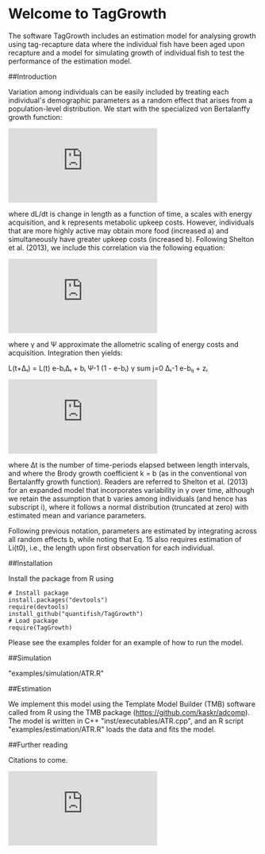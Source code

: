 Welcome to TagGrowth
==========

The software TagGrowth includes an estimation model for analysing growth using
tag-recapture data where the individual fish have been aged upon recapture and a
model for simulating growth of individual fish to test the performance of the
estimation model.


##Introduction 

Variation among individuals can be easily included by treating
each individual's demographic parameters as a random effect that arises from a
population-level distribution. We start with the specialized von Bertalanffy
growth function:

![equation](http://latex.codecogs.com/gif.latex?%5Cfrac%7BdL%7D%7Bdt%7D%20%3D%20a%20-%20kL)

where dL/dt is change in length as a function of time, a scales with energy
acquisition, and k represents metabolic upkeep costs. However, individuals that
are more highly active may obtain more food (increased a) and simultaneously
have greater upkeep costs (increased b). Following Shelton et al. (2013), we
include this correlation via the following equation:

![equation](http://latex.codecogs.com/gif.latex?a_i%20%3D%20%5Cgamma%20k_i%5E%5Cpsi)

where γ and Ψ approximate the allometric scaling of energy costs and
acquisition. Integration then yields:

L(t+Δₜ) = L(t) e-bᵢΔₜ + bᵢ Ψ-1 (1 - e-bᵢ) γ sum j=0 Δₜ-1 e-bᵢⱼ + zᵢ

![equation](http://latex.codecogs.com/gif.latex?L%28t&plus;%5CDelta_t%29%3DL%28t%29%5Cexp%5Cleft%28%5Cfrac%7B-k%7D%7Bn_%5CDelta%7D%5CDelta_t%5Cright%29&plus;%5Cleft%28%5Cfrac%7B-k%7D%7Bn_%5CDelta%7D%5Cright%29%5E%7B%5Cpsi-1%7D%5Cleft%281-%5Cexp%5Cleft%28%5Cfrac%7B-k%7D%7Bn_%5CDelta%7D%5Cright%29%5Cright%29%5Cfrac%7B%5Cgamma%7D%7Bn_%5CDelta%7D%5Csum%5E%7B%5CDelta_t-1%7D_%7Bj%3D1%7D%5Cexp%5Cleft%28%5Cfrac%7B-k%7D%7Bn_%5CDelta%7Dj%5Cright%29&plusz_%7B%5CDelta_t%7D)

where Δt is the number of time-periods elapsed between length intervals, and
where the Brody growth coefficient k = b (as in the conventional von Bertalanffy
growth function). Readers are referred to Shelton et al. (2013) for an expanded
model that incorporates variability in γ over time, although we retain the
assumption that b varies among individuals (and hence has subscript i), where it
follows a normal distribution (truncated at zero) with estimated mean and
variance parameters.

Following previous notation, parameters are estimated by integrating across all
random effects b, while noting that Eq. 15 also requires estimation of Li(t0),
i.e., the length upon first observation for each individual.


##Installation

Install the package from R using

    # Install package
    install.packages("devtools")
    require(devtools)
    install_github("quantifish/TagGrowth")
    # Load package
    require(TagGrowth)

Please see the examples folder for an example of how to run the model.


##Simulation

"examples/simulation/ATR.R"


##Estimation 

We implement this model using the Template Model Builder (TMB) software called
from R using the TMB package (https://github.com/kaskr/adcomp). The model is
written in C++ "inst/executables/ATR.cpp", and an R script
"examples/estimation/ATR.R" loads the data and fits the model.


##Further reading

Citations to come.


![equation](http://latex.codecogs.com/gif.latex?1%2Bsin%28mc%5E2%29%0D%0A)

